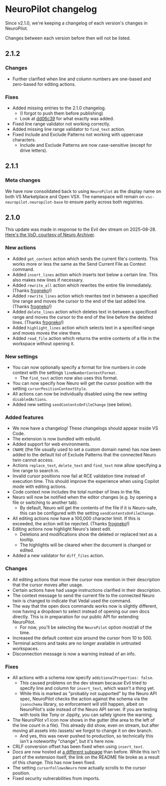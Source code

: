 # NeuroPilot changelog

Since v2.1.0, we're keeping a changelog of each version's changes in NeuroPilot.

Changes between each version before then will not be listed.

## 2.1.2

### Changes

- Further clarified when line and column numbers are one-based and zero-based for editing actions.

### Fixes

- Added missing entries to the 2.1.0 changelog.
  - (I forgot to push them before publishing)
  - Look at [dd06c39](https://github.com/VSC-NeuroPilot/neuropilot/commit/dd06c393a8b37d13db08189c30f95bee8fb4b356) for what exactly was added.
- Fixed line range validator not working correctly.
- Added missing line range validator to `find_text` action.
- Fixed Include and Exclude Patterns not working with uppercase characters.
  - Include and Exclude Patterns are now case-sensitive (except for drive letters).

## 2.1.1

### Meta changes

We have now consolidated back to using `NeuroPilot` as the display name on both VS Marketplace and Open VSX.
The namespace will remain on `vsc-neuropilot.neuropilot-base` to ensure parity across both registries.

## 2.1.0

This update was made in response to the Evil dev stream on 2025-08-28. [Here's the VoD, courtesy of Neuro Archiver](https://www.youtube.com/watch?v=AIYaBYVX95o).

### New actions

- Added `get_content` action which sends the current file's contents. This works more or less the same as the Send Current File as Context command.
- Added `insert_lines` action which inserts text below a certain line. This also makes new lines if necessary.
- Added `rewrite_all` action which rewrites the entire file immediately. (Thanks [frogneko](https://github.com/frogneko)!)
- Added `rewrite_lines` action which rewrites text in between a specified line range and moves the cursor to the end of the last added line. (Thanks [frogneko](https://github.com/frogneko)!)
- Added `delete_lines` action which deletes text in between a specificed range and moves the cursor to the end of the line before the deleted lines. (Thanks [frogneko](https://github.com/frogneko)!)
- Added `highlight_lines` action which selects text in a specified range and moves moves the view there.
- Added `read_file` action which returns the entire contents of a file in the workspace without opening it.

### New settings

- You can now optionally specify a format for line numbers in code context with the settings `lineNumberContextFormat`.
  - The `find_text` action now also uses this format.
- You can now specify how Neuro will get the cursor position with the setting `cursorPositionContextStyle`.
- All actions can now be individually disabled using the new setting `disabledActions`.
- Added new setting `sendContentsOnFileChange` (see below).

### Added features

- We now have a changelog! These changelogs should appear inside VS Code.
- The extension is now bundled with esbuild.
- Added support for web environments.
- `CNAME` (the file usually used to set a custom domain name) has now been added to the default list of Exclude Patterns that the connected Neuro twin cannot access.
- Actions `replace_text`, `delete_text` and `find_text` now allow specifying a line range to search in.
- Invalid cursor positions now fail at RCE validation time instead of execution time. This should improve the experience when using Copilot mode with editing actions.
- Code context now includes the total number of lines in the file.
- Neuro will now be notified when the editor changes (e.g. by opening a file or switching to another tab).
  - By default, Neuro will get the contents of the file if it is Neuro-safe, this can be configured with the setting `sendContentsOnFileChange`.
- All editing actions now have a 100,000 character limit. If this is exceeded, the action will be rejected. (Thanks [frogneko](https://github.com/frogneko)!)
- Editing actions now highlight Neuro's latest edit.
  - Deletions and modifications show the deleted or replaced text as a tooltip.
  - The highlights will be cleared when the document is changed or edited.
- Added a new validator for `diff_files` action.

### Changes

- All editing actions that move the cursor now mention in their description that the cursor moves after usage.
- Certain actions have had usage instructions clarified in their description.
- The context message to send the current file to the connected Neuro twin is changed to indicate that Vedal used the command.
- The way that the open docs commands works now is slightly different, now having a dropdown to select instead of opening our own docs directly. This is in preparation for our public API for extending NeuroPilot.
  - For now, you'll be selecting the `NeuroPilot` option most/all of the time.
- Increased the default context size around the cursor from 10 to 500.
- Terminal actions and tasks are no longer available in untrusted workspaces.
- Disconnection message is now a warning instead of an info.

### Fixes

- All actions with a schema now specify `additionalProperties: false`.
  - This caused problems on the dev stream because Evil tried to specify line and column for `insert_text`, which wasn't a thing yet.
  - While this is marked as "probably not supported" by the Neuro API spec, NeuroPilot checks the action against the schema via the `jsonschema` library, so enforcement will still happen, albeit on NeuroPilot's side instead of the Neuro API server. If you are testing with tools like Tony or Jippity, you can safely ignore the warning.
- The NeuroPilot v1 icon now shows in the gutter (the area to the left of the line count in a file). This already did show, even on stream, but after moving all assets into /assets/ we forgot to change it on dev branch.
  - And yes, this was never pushed to production, so technically this isn't a noteworthy "change", but it's here now.
- CRLF conversion offset has been fixed when using `insert_text`.
- Docs are now hosted at [a different subpage](https://vsc-neuropilot.github.io/docs) than before. While this isn't part of the extension itself, the link on the README file broke as a result of this change. This has now been fixed.
- The setting `cursorFollowsNeuro` now actually scrolls to the cursor position.
- Fixed security vulnerabilities from imports.

<!-- ### Removed features -->

<!-- (None) -->
